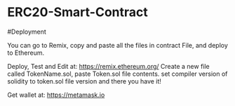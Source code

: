 # ERC20-Smart-Contract
#Deployment

You can go to Remix, copy and paste all the files in contract File, and deploy to Ethereum.

Deploy, Test and Edit at:
https://remix.ethereum.org/
Create a new file called TokenName.sol, paste Token.sol file contents. set compiler version of solidity to token.sol file version and there you have it!

Get wallet at:
https://metamask.io
